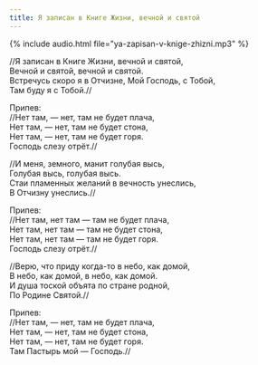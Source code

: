 ```yaml
---
title: Я записан в Книге Жизни, вечной и святой
---
```

{% include audio.html file="ya-zapisan-v-knige-zhizni.mp3" %}

//Я записан в Книге Жизни, вечной и святой,  
Вечной и святой, вечной и святой.  
Встречусь скоро я в Отчизне, Мой Господь, с Тобой,  
Там буду я с Тобой.//

Припев:  
//Нет там, — нет, там не будет плача,  
Нет там, — нет, там не будет стона,  
Нет там, — нет, там не будет горя.  
Господь слезу отрёт.//

//И меня, земного, манит голубая высь,  
Голубая высь, голубая высь.  
Стаи пламенных желаний в вечность унеслись,  
В Отчизну унеслись.//

Припев:  
//Нет там, нет там — там не будет плача,  
Нет там, нет там — там не будет стона,  
Нет там, нет там — там не будет горя.  
Господь слезу отрёт.//
  
//Верю, что приду когда-то в небо, как домой,  
В небо, как домой, в небо, как домой.  
И душа тоской объята по стране родной,  
По Родине Святой.//

Припев:  
//Нет там, — нет, там не будет плача,  
Нет там, — нет, там не будет стона,  
Нет там, — нет, там не будет горя.  
Там Пастырь мой — Господь.//
